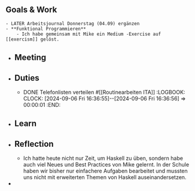## Goals & Work
	- LATER Arbeitsjournal Donnerstag (04.09) ergänzen
	- **Funktional Programmieren**
		- Ich habe gemeinsam mit Mike ein Medium -Exercise auf [[exercism]] gelöst.
- ## Meeting
- ## Duties
	- DONE Telefonlisten verteilen #[[Routinearbeiten ITA]]
	  :LOGBOOK:
	  CLOCK: [2024-09-06 Fri 16:36:55]--[2024-09-06 Fri 16:36:56] =>  00:00:01
	  :END:
- ## Learn
- ## Reflection
	- Ich hatte heute nicht nur Zeit, um Haskell zu üben, sondern habe auch viel Neues und Best Practices von Mike gelernt. In der Schule haben wir bisher nur einfachere Aufgaben bearbeitet und mussten uns nicht mit erweiterten Themen von Haskell auseinandersetzen.
-